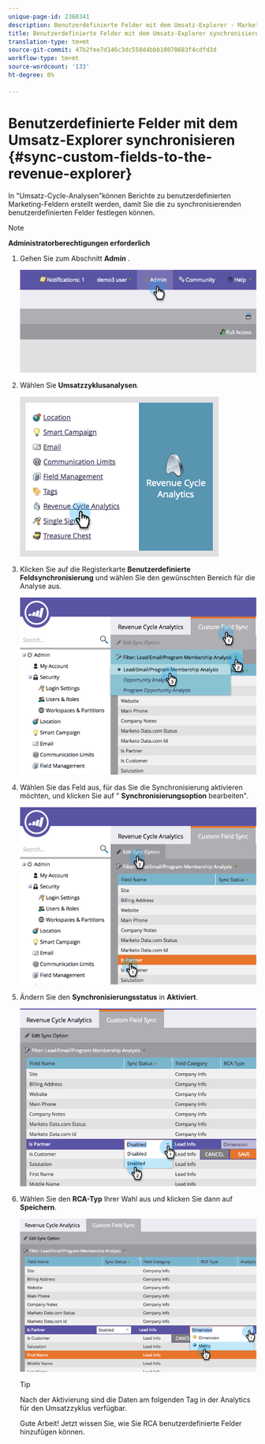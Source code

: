 ```yaml
---
unique-page-id: 2360341
description: Benutzerdefinierte Felder mit dem Umsatz-Explorer - Marketing-Dokumente - Produktdokumentation synchronisieren
title: Benutzerdefinierte Felder mit dem Umsatz-Explorer synchronisieren
translation-type: tm+mt
source-git-commit: 47b2fee7d146c3dc558d4bbb10070683f4cdfd3d
workflow-type: tm+mt
source-wordcount: '133'
ht-degree: 0%

---
```



# Benutzerdefinierte Felder mit dem Umsatz-Explorer synchronisieren {#sync-custom-fields-to-the-revenue-explorer}

In &quot;Umsatz-Cycle-Analysen&quot;können Berichte zu benutzerdefinierten Marketing-Feldern erstellt werden, damit Sie die zu synchronisierenden benutzerdefinierten Felder festlegen können.

>[!NOTE]
>
>**Administratorberechtigungen erforderlich**

1. Gehen Sie zum Abschnitt **Admin** .

   ![](assets/image2014-9-19-9-3a51-3a11.png)

1. Wählen Sie **Umsatzzyklusanalysen**.

   ![](assets/image2014-9-19-9-3a51-3a19.png)

1. Klicken Sie auf die Registerkarte **Benutzerdefinierte Feldsynchronisierung** und wählen Sie den gewünschten Bereich für die Analyse aus.

   ![](assets/image2014-9-19-9-3a51-3a26.png)

1. Wählen Sie das Feld aus, für das Sie die Synchronisierung aktivieren möchten, und klicken Sie auf &quot; **Synchronisierungsoption** bearbeiten&quot;.

   ![](assets/image2014-9-19-9-3a51-3a36.png)

1. Ändern Sie den **Synchronisierungsstatus** in **Aktiviert**.

   ![](assets/image2014-9-19-9-3a51-3a45.png)

1. Wählen Sie den **RCA-Typ** Ihrer Wahl aus und klicken Sie dann auf **Speichern**.

   ![](assets/image2014-9-19-9-3a51-3a52.png)

   >[!TIP]
   >
   >Nach der Aktivierung sind die Daten am folgenden Tag in der Analytics für den Umsatzzyklus verfügbar.

   Gute Arbeit! Jetzt wissen Sie, wie Sie RCA benutzerdefinierte Felder hinzufügen können.

